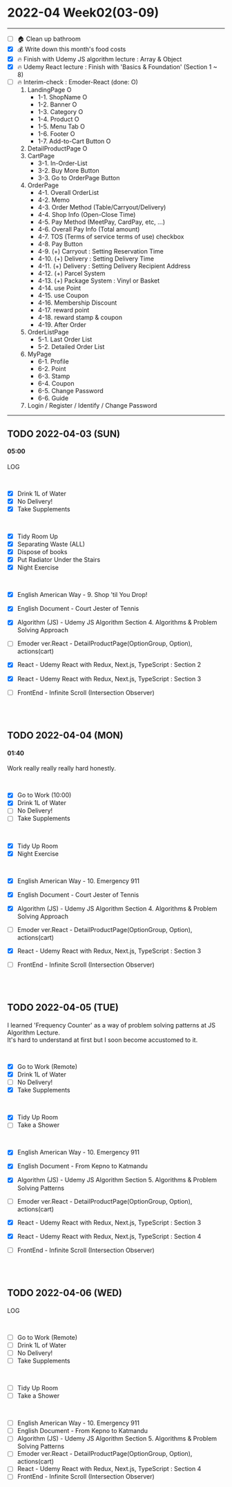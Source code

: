 # 2022-04 Week02(03-09) 
<hr>

- [ ] :house: Clean up bathroom
- [x] :moneybag: Write down this month's food costs
- [x] :fire: Finish with Udemy JS algorithm lecture : Array & Object 
- [x] :fire: Udemy React lecture : Finish with 'Basics & Foundation' (Section 1 ~ 8)
- [ ] :fire: Interim-check : Emoder-React (done: O)
    1. LandingPage O
        * 1-1. ShopName O
        * 1-2. Banner O
        * 1-3. Category O
        * 1-4. Product O
        * 1-5. Menu Tab O
        * 1-6. Footer O
        * 1-7. Add-to-Cart Button O
    2. DetailProductPage O
    3. CartPage
        * 3-1. In-Order-List
        * 3-2. Buy More Button
        * 3-3. Go to OrderPage Button
    4. OrderPage
        * 4-1. Overall OrderList
        * 4-2. Memo 
        * 4-3. Order Method (Table/Carryout/Delivery)
        * 4-4. Shop Info (Open-Close Time)
        * 4-5. Pay Method (MeetPay, CardPay, etc, ...)
        * 4-6. Overall Pay Info (Total amount)
        * 4-7. TOS (Terms of service terms of use) checkbox 
        * 4-8. Pay Button 
        * 4-9. (+) Carryout : Setting Reservation Time
        * 4-10. (+) Delivery : Setting Delivery Time
        * 4-11. (+) Delivery : Setting Delivery Recipient Address
        * 4-12. (+) Parcel System
        * 4-13. (+) Package System : Vinyl or Basket
        * 4-14. use Point
        * 4-15. use Coupon
        * 4-16. Membership Discount
        * 4-17. reward point
        * 4-18. reward stamp & coupon 
        * 4-19. After Order
    5. OrderListPage
        * 5-1. Last Order List
        * 5-2. Detailed Order List
    6. MyPage
        * 6-1. Profile
        * 6-2. Point
        * 6-3. Stamp
        * 6-4. Coupon
        * 6-5. Change Password
        * 6-6. Guide 
    7. Login / Register / Identify / Change Password

<hr>
   

## TODO 2022-04-03 (SUN)
#### 05:00
LOG

<br>

- [x] Drink 1L of Water
- [x] No Delivery! 
- [x] Take Supplements 
<br>

- [x] Tidy Room Up 
- [x] Separating Waste (ALL)
- [x] Dispose of books
- [x] Put Radiator Under the Stairs
- [x] Night Exercise 
<br>

- [x] English American Way - 9. Shop 'til You Drop!
- [x] English Document - Court Jester of Tennis 
- [x] Algorithm (JS) - Udemy JS Algorithm Section 4. Algorithms & Problem Solving Approach
- [ ] Emoder ver.React - DetailProductPage(OptionGroup, Option), actions(cart) 
- [x] React - Udemy React with Redux, Next.js, TypeScript : Section 2
- [x] React - Udemy React with Redux, Next.js, TypeScript : Section 3 
- [ ] FrontEnd - Infinite Scroll (Intersection Observer)



<br><br>

## TODO 2022-04-04 (MON)
#### 01:40
Work really really really hard honestly. 

<br>

- [x] Go to Work (10:00)
- [x] Drink 1L of Water
- [ ] No Delivery! 
- [ ] Take Supplements 
<br>

- [x] Tidy Up Room
- [x] Night Exercise
<br>

- [x] English American Way - 10. Emergency 911
- [x] English Document - Court Jester of Tennis 
- [x] Algorithm (JS) - Udemy JS Algorithm Section 4. Algorithms & Problem Solving Approach
- [ ] Emoder ver.React - DetailProductPage(OptionGroup, Option), actions(cart) 
- [x] React - Udemy React with Redux, Next.js, TypeScript : Section 3 
- [ ] FrontEnd - Infinite Scroll (Intersection Observer)



<br><br>

## TODO 2022-04-05 (TUE)
#### 
I learned 'Frequency Counter' as a way of problem solving patterns at JS Algorithm Lecture. <br>
It's hard to understand at first but I soon become accustomed to it.

<br>

- [x] Go to Work (Remote)
- [x] Drink 1L of Water
- [ ] No Delivery! 
- [x] Take Supplements 
<br>

- [x] Tidy Up Room
- [ ] Take a Shower 
<br>

- [x] English American Way - 10. Emergency 911
- [x] English Document - From Kepno to Katmandu
- [x] Algorithm (JS) - Udemy JS Algorithm Section 5. Algorithms & Problem Solving Patterns
- [ ] Emoder ver.React - DetailProductPage(OptionGroup, Option), actions(cart) 
- [x] React - Udemy React with Redux, Next.js, TypeScript : Section 3 
- [x] React - Udemy React with Redux, Next.js, TypeScript : Section 4
- [ ] FrontEnd - Infinite Scroll (Intersection Observer)



<br><br>

## TODO 2022-04-06 (WED)
#### 
LOG

<br>

- [ ] Go to Work (Remote)
- [ ] Drink 1L of Water
- [ ] No Delivery! 
- [ ] Take Supplements 
<br>

- [ ] Tidy Up Room
- [ ] Take a Shower 
<br>

- [ ] English American Way - 10. Emergency 911
- [ ] English Document - From Kepno to Katmandu
- [ ] Algorithm (JS) - Udemy JS Algorithm Section 5. Algorithms & Problem Solving Patterns
- [ ] Emoder ver.React - DetailProductPage(OptionGroup, Option), actions(cart) 
- [ ] React - Udemy React with Redux, Next.js, TypeScript : Section 4
- [ ] FrontEnd - Infinite Scroll (Intersection Observer)